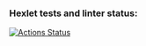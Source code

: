 ### Hexlet tests and linter status:
[![Actions Status](https://github.com/KuragaTipol/python-project-50/actions/workflows/hexlet-check.yml/badge.svg)](https://github.com/KuragaTipol/python-project-50/actions)